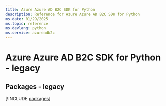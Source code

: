```yaml
---
title: Azure Azure AD B2C SDK for Python
description: Reference for Azure Azure AD B2C SDK for Python
ms.date: 01/29/2025
ms.topic: reference
ms.devlang: python
ms.service: azureadb2c
---
```

# Azure Azure AD B2C SDK for Python - legacy
## Packages - legacy
[!INCLUDE [packages](azure-ad-b2c-index.md)]